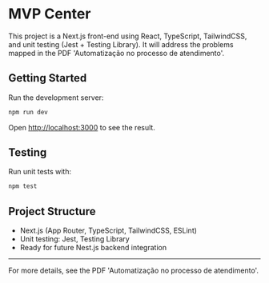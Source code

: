 # MVP Center

This project is a Next.js front-end using React, TypeScript, TailwindCSS, and unit testing (Jest + Testing Library). It will address the problems mapped in the PDF 'Automatização no processo de atendimento'.

## Getting Started

Run the development server:

```bash
npm run dev
```

Open [http://localhost:3000](http://localhost:3000) to see the result.

## Testing

Run unit tests with:

```bash
npm test
```

## Project Structure

- Next.js (App Router, TypeScript, TailwindCSS, ESLint)
- Unit testing: Jest, Testing Library
- Ready for future Nest.js backend integration

---

For more details, see the PDF 'Automatização no processo de atendimento'.
